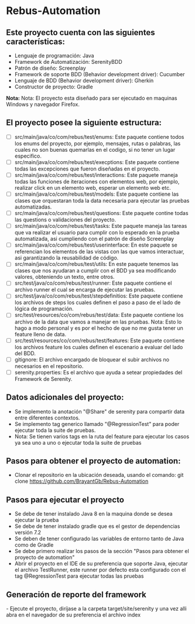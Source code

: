 # Rebus-Automation

<h2>Este proyecto cuenta con las siguientes características:</h2>

- Lenguaje de programación: Java
- Framework de Automatización: SerenityBDD
- Patrón de diseño: Screenplay
- Framework de soporte BDD (Behavior development driver): Cucumber
- Lenguaje de BDD (Behavior development driver): Gherkin
- Constructor de proyecto: Gradle

**Nota:** Nota: El proyecto esta diseñado para ser ejecutado en maquinas Windows y navegador Firefox.

<h2>El proyecto posee la siguiente estructura:</h2>

- [ ] src/main/java/co/com/rebus/test/enums: Este paquete contiene todos los enums del proyecto, por ejemplo, mensajes, rutas o palabras, las cuales no son buenas quemarlas en el codigo, si no tener un lugar especifico.
- [ ] src/main/java/co/com/rebus/test/execptions: Este paquete contiene todas las excepciones que fueron diseñadas en el proyecto.
- [ ] src/main/java/co/com/rebus/test/interactions: Este paquete maneja todas las funciones de iteraciones con elementos web, por ejemplo, realizar click en un elemento web, esperar un elemento web etc.
- [ ] src/main/java/co/com/rebus/test/models: Este paquete contiene las clases que orquestaran toda la data necesaria para ejecutar las pruebas automatizadas.
- [ ] src/main/java/co/com/rebus/test/questions: Este paquete contine todas las questions o validaciones del proyecto.
- [ ] src/main/java/co/com/rebus/test/tasks: Este paquete maneja las tareas que va realizar el usuario para cumplir con lo esperado en la prueba automatizada, asi cumpliendo con el patrón de diseño Screenplay
- [ ] src/main/java/co/com/rebus/test/userinterface: En este paquete se referencian los elementos de las vistas con las que vamos interactuar, asi garantizando la reusabilidad de código.
- [ ] src/main/java/co/com/rebus/test/utils: En este paquete tenemos las clases que nos ayudaran a cumplir con el BDD ya sea modificando valores, obteniendo un texto, entre otros.
- [ ] src/test/java/co/com/rebus/test/runner: Este paquete contiene el archivo runner el cual se encarga de ejecutar las pruebas.
- [ ] src/test/java/co/com/rebus/test/stepdefinitios: Este paquete contiene los archivos de steps los cuales definen el paso a paso de el lado de lógica de programación.
- [ ] src/test/resources/co/com/rebus/test/data: Este paquete contiene los archivo de la data que vamos a manejar en las pruebas. Nota: Esto lo hago a modo personal y es por el hecho de que no me gusta tener un feature lleno de data.
- [ ] src/test/resources/co/com/rebus/test/features: Este paquete contiene los archivos feature los cuales definen el escenario a evaluar del lado del BDD.
- [ ] gitignore: El archivo encargado de bloquear el subir archivos no necesarios en el repositorio.
- [ ] serenity.properties: Es el archivo que ayuda a setear propiedades del Framework de Serenity.

<h2>Datos adicionales del proyecto:</h2>

- Se implemento la anotación "@Share" de serenity para compartir data entre diferentes contextos.
- Se implemento tag generico llamado "@RegressionTest" para poder ejecutar toda la suite de pruebas.
- Nota: Se tienen varios tags en la ruta del feature para ejecutar los casos ya sea uno a uno o ejecutar toda la suite de pruebas

<h2>Pasos para obtener el proyecto de automation:</h2>

- Clonar el repositorio en la ubicación deseada, usando el comando: git clone https://github.com/BrayantGb/Rebus-Automation

<h2>Pasos para ejecutar el proyecto</h2>

- Se debe de tener instalado Java 8 en la maquina donde se desea ejecutar la prueba
- Se debe de tener instalado gradle que es el gestor de dependencias versión 7.2
- Se deben de tener configurado las variables de entorno tanto de Java como de Gradle
- Se debe primero realizar los pasos de la sección "Pasos para obtener el proyecto de automation"
- Abrir el proyecto en el IDE de su preferencia que soporte Java, ejecutar el archivo TestRunner, este runner por defecto esta configurado con el tag @RegressionTest para ejecutar todas las pruebas


<h2>Generación de reporte del framework</h2>
- Ejecute el proyecto, diríjase a la carpeta target/site/serenity y una vez alli abra en el navegador de su preferencia el archivo index